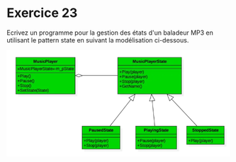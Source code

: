 # Exercice 23

Ecrivez un programme pour la gestion des états d'un baladeur MP3 en utilisant le pattern state en suivant la modélisation ci-dessous.

![Pattern State](pattern_state.png)
